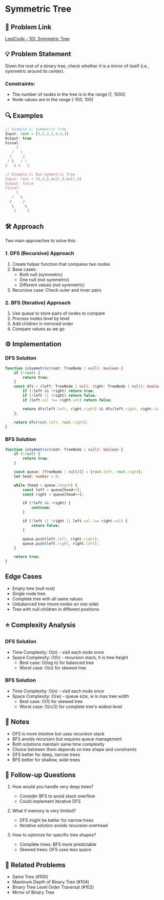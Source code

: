 # Symmetric Tree

## 📝 Problem Link

[LeetCode - 101. Symmetric Tree](https://leetcode.com/problems/symmetric-tree/)

## 💡 Problem Statement

Given the root of a binary tree, check whether it is a mirror of itself (i.e., symmetric around its center).

### Constraints:

- The number of nodes in the tree is in the range [1, 1000]
- Node values are in the range [-100, 100]

## 🔍 Examples

```typescript
// Example 1: Symmetric Tree
Input: root = [1,2,2,3,4,4,3]
Output: true
Visual:
     1
   /   \
  2     2
 / \   / \
3   4 4   3

// Example 2: Non-Symmetric Tree
Input: root = [1,2,2,null,3,null,3]
Output: false
Visual:
     1
   /   \
  2     2
   \     \
    3     3
```

## 🛠️ Approach

Two main approaches to solve this:

### 1. DFS (Recursive) Approach

1. Create helper function that compares two nodes
2. Base cases:
   - Both null (symmetric)
   - One null (not symmetric)
   - Different values (not symmetric)
3. Recursive case: Check outer and inner pairs

### 2. BFS (Iterative) Approach

1. Use queue to store pairs of nodes to compare
2. Process nodes level by level
3. Add children in mirrored order
4. Compare values as we go

## ⚙️ Implementation

### DFS Solution

```typescript
function isSymmetric(root: TreeNode | null): boolean {
	if (!root) {
		return true;
	}
	const dfs = (left: TreeNode | null, right: TreeNode | null): boolean => {
		if (!left && !right) return true;
		if (!left || !right) return false;
		if (left.val !== right.val) return false;

		return dfs(left.left, right.right) && dfs(left.right, right.left);
	};

	return dfs(root.left, root.right);
}
```

### BFS Solution

```typescript
function isSymmetric(root: TreeNode | null): boolean {
	if (!root) {
		return true;
	}

	const queue: (TreeNode | null)[] = [root.left, root.right];
	let head: number = 0;

	while (head < queue.length) {
		const left = queue[head++];
		const right = queue[head++];

		if (!left && !right) {
			continue;
		}

		if (!left || !right || left.val !== right.val) {
			return false;
		}

		queue.push(left.left, right.right);
		queue.push(left.right, right.left);
	}

	return true;
}
```

## Edge Cases

- Empty tree (null root)
- Single node tree
- Complete tree with all same values
- Unbalanced tree (more nodes on one side)
- Tree with null children in different positions

## ⭐️ Complexity Analysis

### DFS Solution

- Time Complexity: O(n) - visit each node once
- Space Complexity: O(h) - recursion stack, h is tree height
  - Best case: O(log n) for balanced tree
  - Worst case: O(n) for skewed tree

### BFS Solution

- Time Complexity: O(n) - visit each node once
- Space Complexity: O(w) - queue size, w is max tree width
  - Best case: O(1) for skewed tree
  - Worst case: O(n/2) for complete tree's widest level

## 📝 Notes

- DFS is more intuitive but uses recursion stack
- BFS avoids recursion but requires queue management
- Both solutions maintain same time complexity
- Choice between them depends on tree shape and constraints
- DFS better for deep, narrow trees
- BFS better for shallow, wide trees

## 🎯 Follow-up Questions

1. How would you handle very deep trees?

   - Consider BFS to avoid stack overflow
   - Could implement iterative DFS

2. What if memory is very limited?

   - DFS might be better for narrow trees
   - Iterative solution avoids recursion overhead

3. How to optimize for specific tree shapes?
   - Complete trees: BFS more predictable
   - Skewed trees: DFS uses less space

## 🔗 Related Problems

- Same Tree (#100)
- Maximum Depth of Binary Tree (#104)
- Binary Tree Level Order Traversal (#102)
- Mirror of Binary Tree
